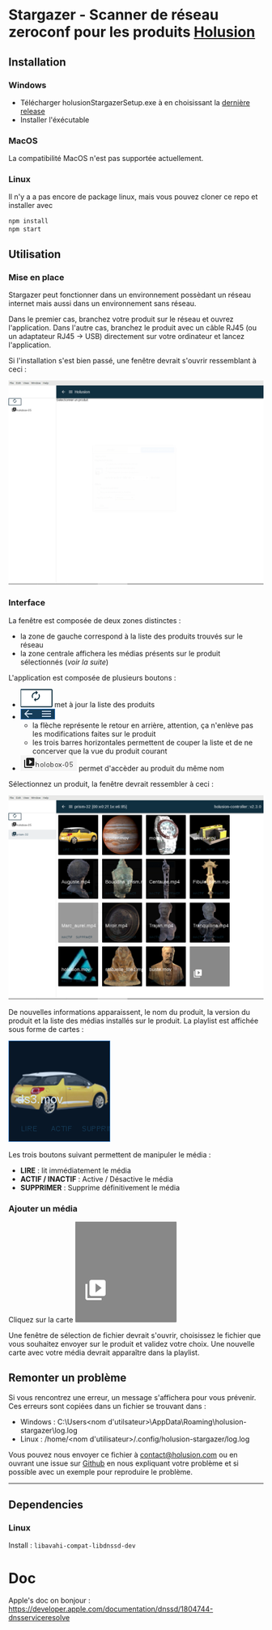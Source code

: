 [init]:./docs/init.png
[reload]:./docs/reload.png
[header]:./docs/header.png
[product]:./docs/product.png
[main]:./docs/main.png
[card]:./docs/card.png
[upload]:./docs/upload.png

# Stargazer - Scanner de réseau zeroconf pour les produits [Holusion](http://holusion.com/fr/)

## Installation

### Windows

- Télécharger holusionStargazerSetup.exe à en choisissant la [dernière release](https://github.com/Holusion/stargazer/releases)
- Installer l'éxécutable


### MacOS

La compatibilité MacOS n'est pas supportée actuellement.

### Linux

Il n'y a a pas encore de package linux, mais vous pouvez cloner ce repo et installer avec
```shell
npm install
npm start
```

## Utilisation

### Mise en place

Stargazer peut fonctionner dans un environnement possèdant un réseau internet mais aussi
dans un environnement sans réseau.

Dans le premier cas, branchez votre produit sur le réseau et ouvrez l'application. Dans l'autre cas,
branchez le produit avec un câble RJ45 (ou un adaptateur RJ45 -> USB) directement
sur votre ordinateur et lancez l'application.

Si l'installation s'est bien passé, une fenêtre devrait s'ouvrir ressemblant à ceci :

![Ouverture de stargazer][init]

### Interface

La fenêtre est composée de deux zones distinctes :

- la zone de gauche correspond à la liste des produits trouvés sur le réseau
- la zone centrale affichera les médias présents sur le produit sélectionnés (*voir la suite*)

L'application est composée de plusieurs boutons :

- ![Rechercher produit][reload] met à jour la liste des produits
- ![Retour arrière et coupe de la liste][header]
  - la flèche représente le retour en arrière, attention, ça n'enlève pas les modifications faites sur le produit
  - les trois barres horizontales permettent de couper la liste et de ne concerver que la vue du produit courant
- ![Sélection produit][product] permet d'accèder au produit du même nom

Sélectionnez un produit, la fenêtre devrait ressembler à ceci :

![Playlist d'un produit][main]

De nouvelles informations apparaissent, le nom du produit, la version du produit et
la liste des médias installés sur le produit. La playlist est affichée sous forme de cartes :

![Carte de la playlist][card]

Les trois boutons suivant permettent de manipuler le média :
- **LIRE** : lit immédiatement le média
- **ACTIF / INACTIF** : Active / Désactive le média
- **SUPPRIMER** : Supprime définitivement le média

### Ajouter un média

Cliquez sur la carte ![Carte d'ajout d'un média][upload]

Une fenêtre de sélection de fichier devrait s'ouvrir, choisissez le fichier que vous
souhaitez envoyer sur le produit et validez votre choix. Une nouvelle carte avec votre
média devrait apparaître dans la playlist.

## Remonter un problème

Si vous rencontrez une erreur, un message s'affichera pour vous prévenir. Ces erreurs sont
copiées dans un fichier se trouvant dans :

- Windows : C:\Users\<nom d'utilsateur>\AppData\Roaming\holusion-stargazer\log.log
- Linux : /home/<nom d'utilisateur>/.config/holusion-stargazer/log.log

Vous pouvez nous envoyer ce fichier à <contact@holusion.com> ou en ouvrant une issue sur
[Github](https://github.com/Holusion/stargazer) en nous expliquant votre problème et si
possible avec un exemple pour reproduire le problème.

-------------------------------------------------------------------------------

## Dependencies

### Linux

Install : `libavahi-compat-libdnssd-dev`



# Doc

Apple's doc on bonjour : https://developer.apple.com/documentation/dnssd/1804744-dnsserviceresolve
